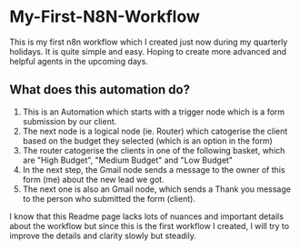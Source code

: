 # My-First-N8N-Workflow
This is my first n8n workflow which I created just now during my quarterly holidays. It is quite simple and easy. Hoping to create more advanced and helpful agents in the upcoming days.

## What does this automation do?
1. This is an Automation which starts with a trigger node which is a form submission by our client.
2. The next node is a logical node (ie. Router) which catogerise the client based on the budget they selected (which is an option in the form)
3. The router catogerise the clients in one of the following basket, which are "High Budget", "Medium Budget" and "Low Budget"
4. In the next step, the Gmail node sends a message to the owner of this form (me) about the new lead we got.
5. The next one is also an Gmail node, which sends a Thank you message to the person who submitted the form (client).

I know that this Readme page lacks lots of nuances and important details about the workflow but since this is the first workflow I created, I will try to improve the details and clarity slowly but steadily.
